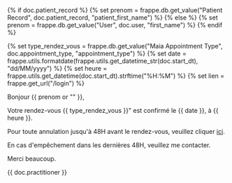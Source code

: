 {% if doc.patient_record %}
{% set prenom = frappe.db.get_value("Patient Record", doc.patient_record, "patient_first_name") %}
{% else %}
{% set prenom = frappe.db.get_value("User", doc.user, "first_name") %}
{% endif %}

{% set type_rendez_vous = frappe.db.get_value("Maia Appointment Type", doc.appointment_type, "appointment_type") %}
{% set date = frappe.utils.formatdate(frappe.utils.get_datetime_str(doc.start_dt), "dd/MM/yyyy") %}
{% set heure = frappe.utils.get_datetime(doc.start_dt).strftime("%H:%M") %}
{% set lien = frappe.get_url("/login") %}

<div>
    <p>Bonjour {{ prenom or "" }},</p>
    <p>Votre rendez-vous {{ type_rendez_vous }}" est confirmé le {{ date }}, à {{ heure }}.</p>
    <p>Pour toute annulation jusqu'à 48H avant le rendez-vous, veuillez cliquer <a href={{ lien }}>ici</a>.</p>
    <p>En cas d'empêchement dans les dernières 48H, veuillez me contacter.</p>
    <p>Merci beaucoup.</p>
    <p>{{ doc.practitioner }}</p>
</div>